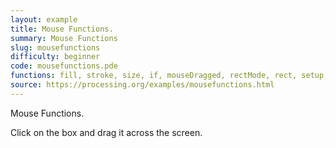 ```yaml
---
layout: example
title: Mouse Functions.
summary: Mouse Functions
slug: mousefunctions
difficulty: beginner
code: mousefunctions.pde
functions: fill, stroke, size, if, mouseDragged, rectMode, rect, setup, mouseReleased, draw, mousePressed, background
source: https://processing.org/examples/mousefunctions.html
---
```


Mouse Functions. 

 Click on the box and drag it across the screen.
